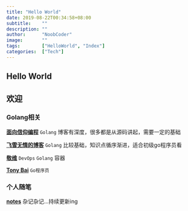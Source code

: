 ```yaml
---
title: "Hello World"
date: 2019-08-22T00:34:58+08:00
subtitle:    ""
description: ""
author:      "NoobCoder"
image:       ""
tags:        ["HelloWorld", "Index"]
categories:  ["Tech"]
---
```


## Hello World

## 欢迎

### Golang相关

**[面向信仰编程](https://draveness.me/)** `Golang` 博客有深度，很多都是从源码讲起，需要一定的基础

**[飞雪无情的博客](https://www.flysnow.org/)** `Golang` 比较基础，知识点循序渐进，适合初级go程序员看

**[敬维](https://jingwei.link/)**  `DevOps` `Golang` 容器 

**[Tony Bai](https://tonybai.com/)** `Go程序员`

### 个人随笔

**[notes](https://github.com/noobcoderr/notes)**  杂记杂记...持续更新ing